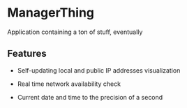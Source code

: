 # ManagerThing
Application containing a ton of stuff, eventually


## Features

* Self-updating local and public IP addresses visualization

* Real time network availability check

* Current date and time to the precision of a second
